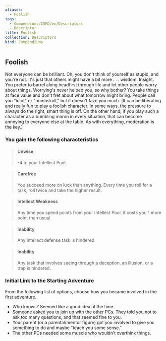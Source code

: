 ```yaml
---
aliases:
  - Foolish
tags:
  - Compendiums/CSRD/en/Descriptors
  - Descriptor
title: Foolish
collection: Descriptors
kind: Compendiums
---
```

## Foolish  
Not everyone can be brilliant. Oh, you don't think of yourself as stupid, and you're not. It's just that others might have a bit more . . . wisdom. Insight. You prefer to barrel along headfirst through life and let other people worry about things. Worrying's never helped you, so why bother? You take things at face value and don't fret about what tomorrow might bring.
People call you "idiot" or "numbskull," but it doesn't faze you much.
(It can be liberating and really fun to play a foolish character. In some ways, the pressure to always do the right, smart thing is off. On the other hand, if you play such a character as a bumbling moron in every situation, that can become annoying to everyone else at the table. As with everything, moderation is the key.)
### You gain the following characteristics  
> #### Unwise
> -4 to your Intellect Pool.  

> #### Carefree
> You succeed more on luck than anything. Every time you roll for a task, roll twice and take the higher result.  

> #### Intellect Weakness
> Any time you spend points from your Intellect Pool, it costs you 1 more point than usual.  

> #### Inability
> Any Intellect defense task is hindered.  

> #### Inability
> Any task that involves seeing through a deception, an illusion, or a trap is hindered.  

### Initial Link to the Starting Adventure  
From the following list of options, choose how you became involved in the first adventure.  
- Who knows? Seemed like a good idea at the time.  
- Someone asked you to join up with the other PCs. They told you not to ask too many questions, and that seemed fine to you.  
- Your parent (or a parental/mentor figure) got you involved to give you something to do and maybe "teach you some sense."  
- The other PCs needed some muscle who wouldn't overthink things.  